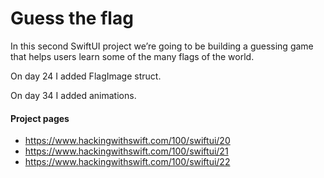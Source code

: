 # Guess the flag
In this second SwiftUI project we’re going to be building a guessing game that helps users learn some of the many flags of the world.

On day 24 I added FlagImage struct.

On day 34 I added animations.

#### Project pages
- https://www.hackingwithswift.com/100/swiftui/20
- https://www.hackingwithswift.com/100/swiftui/21
- https://www.hackingwithswift.com/100/swiftui/22